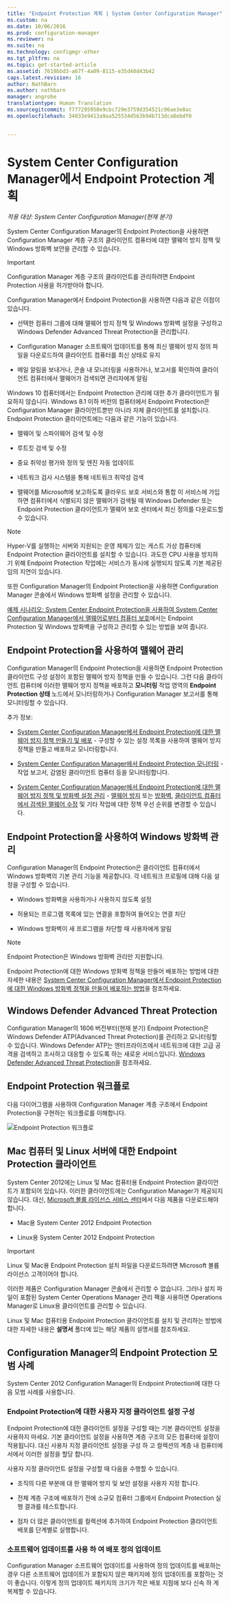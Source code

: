 ```yaml
---
title: "Endpoint Protection 계획 | System Center Configuration Manager"
ms.custom: na
ms.date: 10/06/2016
ms.prod: configuration-manager
ms.reviewer: na
ms.suite: na
ms.technology: configmgr-other
ms.tgt_pltfrm: na
ms.topic: get-started-article
ms.assetid: 7610bbd3-a67f-4a09-8115-e35d40d43b42
caps.latest.revision: 16
author: NathBarn
ms.author: nathbarn
manager: angrobe
translationtype: Human Translation
ms.sourcegitcommit: f777295958e9cbc729e3759d354521c96ae3e8ac
ms.openlocfilehash: 34033e9413a9aa525534d563b94b713dca8ebdf0


---
```

# <a name="planning-for-endpoint-protection-in-system-center-configuration-manager"></a>System Center Configuration Manager에서 Endpoint Protection 계획

*적용 대상: System Center Configuration Manager(현재 분기)*


System Center Configuration Manager의 Endpoint Protection을 사용하면 Configuration Manager 계층 구조의 클라이언트 컴퓨터에 대한 맬웨어 방지 정책 및 Windows 방화벽 보안을 관리할 수 있습니다.  

> [!IMPORTANT]  
>  Configuration Manager 계층 구조의 클라이언트를 관리하려면 Endpoint Protection 사용을 허가받아야 합니다.  

Configuration Manager에서 Endpoint Protection을 사용하면 다음과 같은 이점이 있습니다.  

-   선택한 컴퓨터 그룹에 대해 맬웨어 방지 정책 및 Windows 방화벽 설정을 구성하고 Windows Defender Advanced Threat Protection을 관리합니다.  

-   Configuration Manager 소프트웨어 업데이트를 통해 최신 맬웨어 방지 정의 파일을 다운로드하여 클라이언트 컴퓨터를 최신 상태로 유지  

-   메일 알림을 보내거나, 콘솔 내 모니터링을 사용하거나, 보고서를 확인하여 클라이언트 컴퓨터에서 맬웨어가 검색되면 관리자에게 알림  

Windows 10 컴퓨터에서는 Endpoint Protection 관리에 대한 추가 클라이언트가 필요하지 않습니다. Windows 8.1 이하 버전의 컴퓨터에서 Endpoint Protection은 Configuration Manager 클라이언트뿐만 아니라 자체 클라이언트를 설치합니다. Endpoint Protection 클라이언트에는 다음과 같은 기능이 있습니다.  

-   맬웨어 및 스파이웨어 검색 및 수정  

-   루트킷 검색 및 수정  

-   중요 취약성 평가와 정의 및 엔진 자동 업데이트  

-   네트워크 검사 시스템을 통해 네트워크 취약성 검색  

-   맬웨어를 Microsoft에 보고하도록 클라우드 보호 서비스와 통합 이 서비스에 가입하면 컴퓨터에서 식별되지 않은 맬웨어가 검색될 때 Windows Defender 또는 Endpoint Protection 클라이언트가 맬웨어 보호 센터에서 최신 정의를 다운로드할 수 있습니다.  

> [!NOTE]  
>  Hyper-V를 실행하는 서버와 지원되는 운영 체제가 있는 게스트 가상 컴퓨터에 Endpoint Protection 클라이언트를 설치할 수 있습니다. 과도한 CPU 사용을 방지하기 위해 Endpoint Protection 작업에는 서비스가 동시에 실행되지 않도록 기본 제공된 임의 지연이 있습니다.  

  또한 Configuration Manager의 Endpoint Protection을 사용하면 Configuration Manager 콘솔에서 Windows 방화벽 설정을 관리할 수 있습니다.  

 [예제 시나리오: System Center Endpoint Protection을 사용하여 System Center Configuration Manager에서 맬웨어로부터 컴퓨터 보호](../deploy-use/scenarios-endpoint-protection.md)에서는 Endpoint Protection 및 Windows 방화벽을 구성하고 관리할 수 있는 방법을 보여 줍니다.  

## <a name="managing-malware-with-endpoint-protection"></a>Endpoint Protection을 사용하여 맬웨어 관리  

Configuration Manager의 Endpoint Protection을 사용하면 Endpoint Protection 클라이언트 구성 설정이 포함된 맬웨어 방지 정책을 만들 수 있습니다. 그런 다음 클라이언트 컴퓨터에 이러한 맬웨어 방지 정책을 배포하고 **모니터링** 작업 영역의 **Endpoint Protection 상태** 노드에서 모니터링하거나 Configuration Manager 보고서를 통해 모니터링할 수 있습니다.  

 추가 정보:  

-   [System Center Configuration Manager에서 Endpoint Protection에 대한 맬웨어 방지 정책 만들기 및 배포](../deploy-use/endpoint-antimalware-policies.md) - 구성할 수 있는 설정 목록을 사용하여 맬웨어 방지 정책을 만들고 배포하고 모니터링합니다.  

-   [System Center Configuration Manager에서 Endpoint Protection 모니터링](../deploy-use/monitor-endpoint-protection.md) - 작업 보고서, 감염된 클라이언트 컴퓨터 등을 모니터링합니다.   

-   [System Center Configuration Manager에서 Endpoint Protection에 대한 맬웨어 방지 정책 및 방화벽 설정 관리](../deploy-use/endpoint-antimalware-firewall.md) - [맬웨어 방지](../deploy-use/endpoint-antimalware-firewall.md#manage-antimalware-policies) 또는 [방화벽](../deploy-use/endpoint-antimalware-firewall.md#manage-windows-firewall-policies), [클라이언트 컴퓨터에서 검색된 맬웨어 수정](../deploy-use/endpoint-antimalware-firewall.md#remediate-detected-malware) 및 기타 작업에 대한 정책 우선 순위를 변경할 수 있습니다.

## <a name="managing-windows-firewall-with-endpoint-protection"></a>Endpoint Protection을 사용하여 Windows 방화벽 관리  
 Configuration Manager의 Endpoint Protection은 클라이언트 컴퓨터에서 Windows 방화벽의 기본 관리 기능을 제공합니다. 각 네트워크 프로필에 대해 다음 설정을 구성할 수 있습니다.  

-   Windows 방화벽을 사용하거나 사용하지 않도록 설정  

-   허용되는 프로그램 목록에 있는 연결을 포함하여 들어오는 연결 차단  

-   Windows 방화벽이 새 프로그램을 차단할 때 사용자에게 알림  

> [!NOTE]  
>  Endpoint Protection은 Windows 방화벽 관리만 지원합니다.  

  Endpoint Protection에 대한 Windows 방화벽 정책을 만들어 배포하는 방법에 대한 자세한 내용은 [System Center Configuration Manager에서 Endpoint Protection에 대한 Windows 방화벽 정책을 만들어 배포하는 방법](../deploy-use/create-windows-firewall-policies.md)을 참조하세요.  

## <a name="windows-defender-advanced-threat-protection"></a>Windows Defender Advanced Threat Protection

Configuration Manager의 1606 버전부터(현재 분기) Endpoint Protection은 Windows Defender ATP(Advanced Threat Protection)를 관리하고 모니터링할 수 있습니다. Windows Defender ATP는 엔터프라이즈에서 네트워크에 대한 고급 공격을 검색하고 조사하고 대응할 수 있도록 하는 새로운 서비스입니다. [Windows Defender Advanced Threat Protection](../deploy-use/windows-defender-advanced-threat-protection.md)을 참조하세요.

## <a name="endpoint-protection-workflow"></a>Endpoint Protection 워크플로  
 다음 다이어그램을 사용하여 Configuration Manager 계층 구조에서 Endpoint Protection을 구현하는 워크플로를 이해합니다.   

 ![Endpoint Protection 워크플로](../media/Endpoint-Protection-Workflow.gif)

## <a name="endpoint-protection-client-for-mac-computers-and-linux-servers"></a>Mac 컴퓨터 및 Linux 서버에 대한 Endpoint Protection 클라이언트  
 System Center 2012에는 Linux 및 Mac 컴퓨터용 Endpoint Protection 클라이언트가 포함되어 있습니다. 이러한 클라이언트에는 Configuration Manager가 제공되지 않습니다. 대신, [Microsoft 볼륨 라이선스 서비스 센터](https://www.microsoft.com/licensing/servicecenter/default.aspx)에서 다음 제품을 다운로드해야 합니다.  

-   Mac용 System Center 2012 Endpoint Protection  

-   Linux용 System Center 2012 Endpoint Protection  

> [!IMPORTANT]  
>  Linux 및 Mac용 Endpoint Protection 설치 파일을 다운로드하려면 Microsoft 볼륨 라이선스 고객이어야 합니다.  

 이러한 제품은 Configuration Manager 콘솔에서 관리할 수 없습니다. 그러나 설치 파일이 포함된 System Center Operations Manager 관리 팩을 사용하면 Operations Manager로 Linux용 클라이언트를 관리할 수 있습니다.  

 Linux 및 Mac 컴퓨터용 Endpoint Protection 클라이언트를 설치 및 관리하는 방법에 대한 자세한 내용은 **설명서** 폴더에 있는 해당 제품의 설명서를 참조하세요.

## <a name="best-practices-for-endpoint-protection-in-configuration-manager"></a>Configuration Manager의 Endpoint Protection 모범 사례  
 System Center 2012 Configuration Manager의 Endpoint Protection에 대한 다음 모범 사례를 사용합니다.  

### <a name="configure-custom-client-settings-for-endpoint-protection"></a>Endpoint Protection에 대한 사용자 지정 클라이언트 설정 구성  
 Endpoint Protection에 대한 클라이언트 설정을 구성할 때는 기본 클라이언트 설정을 사용하지 마세요. 기본 클라이언트 설정을 사용하면 계층 구조의 모든 컴퓨터에 설정이 적용됩니다. 대신 사용자 지정 클라이언트 설정을 구성 하 고 컬렉션의 계층 내 컴퓨터에서에서 이러한 설정을 할당 합니다.  

 사용자 지정 클라이언트 설정을 구성할 때 다음을 수행할 수 있습니다.  

-   조직의 다른 부분에 대 한 맬웨어 방지 및 보안 설정을 사용자 지정 합니다.  

-   전체 계층 구조에 배포하기 전에 소규모 컴퓨터 그룹에서 Endpoint Protection 실행 결과를 테스트합니다.  

-   점차 더 많은 클라이언트를 컬렉션에 추가하여 Endpoint Protection 클라이언트 배포를 단계별로 실행합니다.  

### <a name="distributing-definition-updates-by-using-software-updates"></a>소프트웨어 업데이트를 사용 하 여 배포 정의 업데이트  
 Configuration Manager 소프트웨어 업데이트를 사용하여 정의 업데이트를 배포하는 경우 다른 소프트웨어 업데이트가 포함되지 않은 패키지에 정의 업데이트를 포함하는 것이 좋습니다. 이렇게 정의 업데이트 패키지의 크기가 작은 배포 지점에 보다 신속 하 게 복제할 수 있습니다.



<!--HONumber=Nov16_HO1-->


